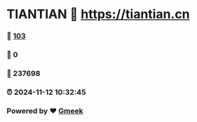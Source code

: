 # TIANTIAN :link: https://tiantian.cn 
### :page_facing_up: [103](https://tiantian.cn/tag.html) 
### :speech_balloon: 0 
### :hibiscus: 237698 
### :alarm_clock: 2024-11-12 10:32:45 
### Powered by :heart: [Gmeek](https://github.com/Meekdai/Gmeek)
